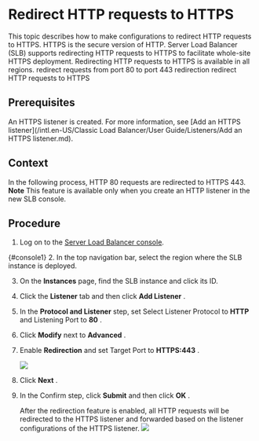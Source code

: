 Redirect HTTP requests to HTTPS 
====================================================

This topic describes how to make configurations to redirect HTTP requests to HTTPS. HTTPS is the secure version of HTTP. Server Load Balancer (SLB) supports redirecting HTTP requests to HTTPS to facilitate whole-site HTTPS deployment. Redirecting HTTP requests to HTTPS is available in all regions.
redirect requests from port 80 to port 443 redirection redirect HTTP requests to HTTPS

Prerequisites
-------------

An HTTPS listener is created. For more information, see [Add an HTTPS listener](/intl.en-US/Classic Load Balancer/User Guide/Listeners/Add an HTTPS listener.md).

Context
-------

In the following process, HTTP 80 requests are redirected to HTTPS 443.
**Note** This feature is available only when you create an HTTP listener in the new SLB console.

Procedure
---------

1. Log on to the [Server Load Balancer console](https://slb.console.aliyun.com/slb/).

   
{#console1}
2. In the top navigation bar, select the region where the SLB instance is deployed.

   

3. On the **Instances** page, find the SLB instance and click its ID.

   

4. Click the **Listener** tab and then click **Add Listener** .

   

5. In the **Protocol and Listener** step, set Select Listener Protocol to **HTTP** and Listening Port to **80** .

   

6. Click **Modify** next to **Advanced** .

   

7. Enable **Redirection** and set Target Port to **HTTPS:443** .

   ![](https://static-aliyun-doc.oss-accelerate.aliyuncs.com/assets/img/en-US/7191019951/p10550.png) 

8. Click **Next** .

   

9. In the Confirm step, click **Submit** and then click **OK** .

   After the redirection feature is enabled, all HTTP requests will be redirected to the HTTPS listener and forwarded based on the listener configurations of the HTTPS listener.
   ![](https://static-aliyun-doc.oss-accelerate.aliyuncs.com/assets/img/en-US/2023965061/p68797.png) 



